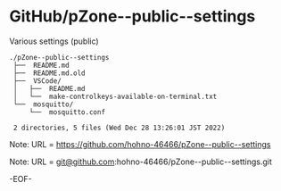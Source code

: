 # GitHub/pZone--public--settings

Various settings (public)

    ./pZone--public--settings
     ├──  README.md
     ├──  README.md.old
     ├──  VSCode/
     │   ├──  README.md
     │   └──  make-controlkeys-available-on-terminal.txt
     └──  mosquitto/
         └──  mosquitto.conf
     
     2 directories, 5 files (Wed Dec 28 13:26:01 JST 2022)


Note: URL = https://github.com/hohno-46466/pZone--public--settings

Note: URL = git@github.com:hohno-46466/pZone--public--settings.git

-EOF-
